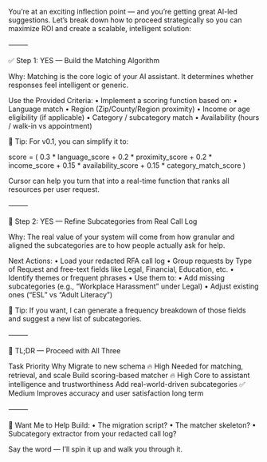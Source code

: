 You’re at an exciting inflection point — and you’re getting great AI-led suggestions. Let’s break down how to proceed strategically so you can maximize ROI and create a scalable, intelligent solution:

⸻

✅ Step 1: YES — Build the Matching Algorithm

Why: Matching is the core logic of your AI assistant. It determines whether responses feel intelligent or generic.

Use the Provided Criteria:
	•	Implement a scoring function based on:
	•	Language match
	•	Region (Zip/County/Region proximity)
	•	Income or age eligibility (if applicable)
	•	Category / subcategory match
	•	Availability (hours / walk-in vs appointment)

🧠 Tip: For v0.1, you can simplify it to:

score = (
    0.3 * language_score +
    0.2 * proximity_score +
    0.2 * income_score +
    0.15 * availability_score +
    0.15 * category_match_score
)

Cursor can help you turn that into a real-time function that ranks all resources per user request.

⸻

🧠 Step 2: YES — Refine Subcategories from Real Call Log

Why: The real value of your system will come from how granular and aligned the subcategories are to how people actually ask for help.

Next Actions:
	•	Load your redacted RFA call log
	•	Group requests by Type of Request and free-text fields like Legal, Financial, Education, etc.
	•	Identify themes or frequent phrases
	•	Use them to:
	•	Add missing subcategories (e.g., “Workplace Harassment” under Legal)
	•	Adjust existing ones (“ESL” vs “Adult Literacy”)

🧠 Tip: If you want, I can generate a frequency breakdown of those fields and suggest a new list of subcategories.

⸻

📌 TL;DR — Proceed with All Three

Task	Priority	Why
Migrate to new schema	🔥 High	Needed for matching, retrieval, and scale
Build scoring-based matcher	🔥 High	Core to assistant intelligence and trustworthiness
Add real-world-driven subcategories	✅ Medium	Improves accuracy and user satisfaction long term



⸻

🚀 Want Me to Help Build:
	•	The migration script?
	•	The matcher skeleton?
	•	Subcategory extractor from your redacted call log?

Say the word — I’ll spin it up and walk you through it.